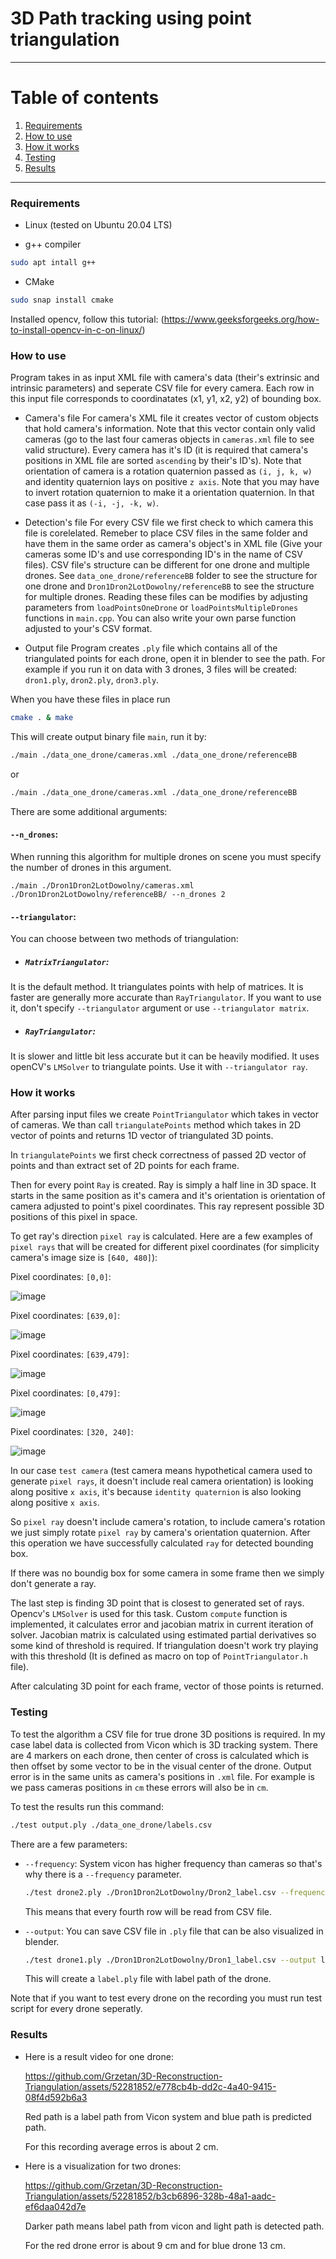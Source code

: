 
# 3D Path tracking using point triangulation

-------

# Table of contents

1. [Requirements](#requirements)
2. [How to use](#how-to-use)
3. [How it works](#how-it-works)
4. [Testing](#testing)
5. [Results](#results)

-----

### Requirements <a name="requirements"></a>

- Linux (tested on Ubuntu 20.04 LTS)

- g++ compiler
```bash
sudo apt intall g++
```

- CMake
```bash
sudo snap install cmake
```

Installed opencv, follow this tutorial: (https://www.geeksforgeeks.org/how-to-install-opencv-in-c-on-linux/)

### How to use <a name="how-to-use"></a>

Program takes in as input XML file with camera's data (their's extrinsic and intrinsic parameters) and seperate CSV file for every camera. Each row in this input file corresponds to coordinatates (x1, y1, x2, y2) of bounding box.

- Camera's file
For camera's XML file it creates vector of custom objects that hold camera's information. Note that this vector contain only valid cameras (go to the last four cameras objects in `cameras.xml` file to see valid structure). Every camera has it's ID (it is required that camera's positions in XML file are sorted `ascending` by their's ID's). Note that orientation of camera is a rotation quaternion passed as `(i, j, k, w)` and identity quaternion lays on positive `z axis`. Note that you may have to invert rotation quaternion to make it a orientation quaternion. In that case pass it as `(-i, -j, -k, w)`.

- Detection's file
For every CSV file we first check to which camera this file is corelelated. Remeber to place CSV files in the same folder and have them in the same order as camera's object's in XML file (Give your cameras some ID's and use corresponding ID's in the name of CSV files). CSV file's structure can be different for one drone and multiple drones. See `data_one_drone/referenceBB` folder to see the structure for one drone and `Dron1Dron2LotDowolny/referenceBB` to see the structure for multiple drones. Reading these files can be modifies by adjusting parameters from `loadPointsOneDrone` or `loadPointsMultipleDrones` functions in `main.cpp`. You can also write your own parse function adjusted to your's CSV format.

- Output file
Program creates `.ply` file which contains all of the triangulated points for each drone, open it in blender to see the path. For example if you run it on data with 3 drones, 3 files will be created: `dron1.ply`, `dron2.ply`, `dron3.ply`.

When you have these files in place run

```bash
cmake . & make
```

This will create output binary file `main`, run it by:

```bash
./main ./data_one_drone/cameras.xml ./data_one_drone/referenceBB
```

or

```bash
./main ./data_one_drone/cameras.xml ./data_one_drone/referenceBB
```

There are some additional arguments:

#### `--n_drones`:
When running this algorithm for multiple drones on scene you must specify the number of drones in this argument.

`./main ./Dron1Dron2LotDowolny/cameras.xml ./Dron1Dron2LotDowolny/referenceBB/ --n_drones 2`

#### `--triangulator`:
You can choose between two methods of triangulation:

 - ##### `MatrixTriangulator`:
It is the default method. It triangulates points with help of matrices. It is faster are generally more accurate than `RayTriangulator`.
If you want to use it, don't specify `--triangulator` argument or use `--triangulator matrix`.

 - ##### `RayTriangulator`:
It is slower and little bit less accurate but it can be heavily modified. It uses openCV's `LMSolver` to triangulate points. Use it with `--triangulator ray`.

### How it works <a name="how-it-works"></a>

After parsing input files we create `PointTriangulator` which takes in vector of cameras.
We than call `triangulatePoints` method which takes in 2D vector of points and returns 1D vector of triangulated 3D points.

In `triangulatePoints` we first check correctness of passed 2D vector of points and than extract set of 2D points for each frame.

Then for every point `Ray` is created. Ray is simply a half line in 3D space. It starts in the same position as it's camera and it's orientation is orientation of camera adjusted to point's pixel coordinates. This ray represent possible 3D positions of this pixel in space.

To get ray's direction `pixel ray` is calculated. Here are a few examples of `pixel rays` that will be created for different pixel coordinates (for simplicity camera's image size is `[640, 480]`):

Pixel coordinates: `[0,0]`:

![image](imgs/topleft.png)

Pixel coordinates: `[639,0]`:

![image](imgs/topright.png)

Pixel coordinates: `[639,479]`:

![image](imgs/bottomright.png)

Pixel coordinates: `[0,479]`:

![image](imgs/bottomleft.png)

Pixel coordinates: `[320, 240]`:

![image](imgs/center.png)


In our case `test camera` (test camera means hypothetical camera used to generate `pixel rays`, it doesn't include real camera orientation) is looking along positive `x axis`, it's because `identity quaternion` is also looking along positive `x axis`.

So `pixel ray` doesn't include camera's rotation, to include camera's rotation we just simply rotate `pixel ray` by camera's orientation quaternion. After this operation we have successfully calculated `ray` for detected bounding box.

If there was no boundig box for some camera in some frame then we simply don't generate a ray.

The last step is finding 3D point that is closest to generated set of rays. Opencv's `LMSolver` is used for this task.
Custom `compute` function is implemented, it calculates error and jacobian matrix in current iteration of solver.
Jacobian matrix is calculated using estimated partial derivatives so some kind of threshold is required. If triangulation doesn't work try playing with this threshold (It is defined as macro on top of `PointTriangulator.h` file). 

After calculating 3D point for each frame, vector of those points is returned.

### Testing <a name="testing"></a>

To test the algorithm a CSV file for true drone 3D positions is required. In my case label data is collected from Vicon which is 3D tracking system. There are 4 markers on each drone, then center of cross is calculated which is then offset by some vector to be in the visual center of the drone. Output error is in the same units as camera's positions in `.xml` file. For example is we pass cameras positions in `cm` these errors will also be in `cm`.

To test the results run this command:

```bash
./test output.ply ./data_one_drone/labels.csv
```

There are a few parameters:

- `--frequency`:
    System vicon has higher frequency than cameras so that's why there is a `--frequency` parameter.
    
    ```bash
    ./test drone2.ply ./Dron1Dron2LotDowolny/Dron2_label.csv --frequency 4
    ```    

    This means that every fourth row will be read from CSV file.

- `--output`:
    You can save CSV file in `.ply` file that can be also visualized in blender.

    ```bash
    ./test drone1.ply ./Dron1Dron2LotDowolny/Dron1_label.csv --output label.ply
    ```   

    This will create a `label.ply` file with label path of the drone.

Note that if you want to test every drone on the recording you must run test script for every drone seperatly.


### Results <a name="results"></a>

 - Here is a result video for one drone:

    https://github.com/Grzetan/3D-Reconstruction-Triangulation/assets/52281852/e778cb4b-dd2c-4a40-9415-08f4d592b6a3

    Red path is a label path from Vicon system and blue path is predicted path.
    
    For this recording average erros is about 2 cm.



 - Here is a visualization for two drones:

    https://github.com/Grzetan/3D-Reconstruction-Triangulation/assets/52281852/b3cb6896-328b-48a1-aadc-ef6daa042d7e

    Darker path means label path from vicon and light path is detected path.
    
    For the red drone error is about 9 cm and for blue drone 13 cm.
